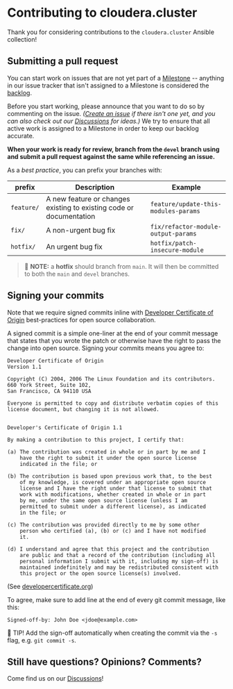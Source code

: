# Contributing to cloudera.cluster

Thank you for considering contributions to the `cloudera.cluster` Ansible collection!

## Submitting a pull request

You can start work on issues that are not yet part of a [Milestone](https://github.com/cloudera-labs/cloudera.cluster/milestones) -- anything in our issue tracker that isn't assigned to a Milestone is considered the [backlog](https://github.com/cloudera-labs/cloudera.cluster/issues?q=is%3Aopen+is%3Aissue+no%3Amilestone). 

Before you start working, please announce that you want to do so by commenting on the issue. _([Create an issue](https://github.com/cloudera-labs/cloudera.cluster/issues/new?labels=enhancement) if there isn't one yet, and you can also check out our [Discussions](https://github.com/cloudera-labs/cloudera.cluster/discussions) for ideas.)_ We try to ensure that all active work is assigned to a Milestone in order to keep our backlog accurate.

**When your work is ready for review, branch from the `devel` branch using and submit a pull request against the same while referencing an issue.**

As a _best practice_, you can prefix your branches with:

|prefix|Description|Example|
|------|-----------|-------|
|`feature/`|A new feature or changes existing to existing code or documentation|`feature/update-this-modules-params`|
|`fix/`|A non-urgent bug fix|`fix/refactor-module-output-params`|
|`hotfix/`|An urgent bug fix|`hotfix/patch-insecure-module`|

> :fire_extinguisher: **NOTE:** a **hotfix** should branch from `main`. It will then be committed to both the `main` and `devel` branches.

## Signing your commits

Note that we require signed commits inline with [Developer Certificate of Origin](https://developercertificate.org/) best-practices for open source collaboration.

A signed commit is a simple one-liner at the end of your commit message that states that you wrote the patch or otherwise have the right to pass the change into open source.  Signing your commits means you agree to:

```
Developer Certificate of Origin
Version 1.1

Copyright (C) 2004, 2006 The Linux Foundation and its contributors.
660 York Street, Suite 102,
San Francisco, CA 94110 USA

Everyone is permitted to copy and distribute verbatim copies of this
license document, but changing it is not allowed.


Developer's Certificate of Origin 1.1

By making a contribution to this project, I certify that:

(a) The contribution was created in whole or in part by me and I
    have the right to submit it under the open source license
    indicated in the file; or

(b) The contribution is based upon previous work that, to the best
    of my knowledge, is covered under an appropriate open source
    license and I have the right under that license to submit that
    work with modifications, whether created in whole or in part
    by me, under the same open source license (unless I am
    permitted to submit under a different license), as indicated
    in the file; or

(c) The contribution was provided directly to me by some other
    person who certified (a), (b) or (c) and I have not modified
    it.

(d) I understand and agree that this project and the contribution
    are public and that a record of the contribution (including all
    personal information I submit with it, including my sign-off) is
    maintained indefinitely and may be redistributed consistent with
    this project or the open source license(s) involved.
```

(See [developercertificate.org](https://developercertificate.org/))

To agree, make sure to add line at the end of every git commit message, like this:

```
Signed-off-by: John Doe <jdoe@example.com>
```

:rocket: TIP! Add the sign-off automatically when creating the commit via the `-s` flag, e.g. `git commit -s`.

## Still have questions? Opinions? Comments?

Come find us on our [Discussions](https://github.com/cloudera-labs/cloudera.cluster/discussions)!
